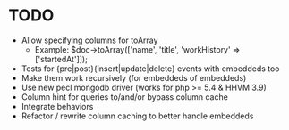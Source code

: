TODO
====

* Allow specifying columns for toArray
    * Example: $doc->toArray(['name', 'title', 'workHistory' => ['startedAt']]);
* Tests for {pre|post}{insert|update|delete} events with embeddeds too
* Make them work recursively (for embeddeds of embeddeds)
* Use new pecl mongodb driver (works for php >= 5.4 & HHVM 3.9)
* Column hint for queries to/and/or bypass column cache
* Integrate behaviors
* Refactor / rewrite column caching to better handle embeddeds

